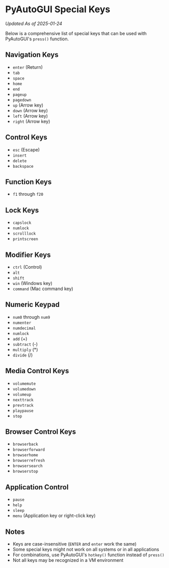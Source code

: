 # PyAutoGUI Special Keys

*Updated As of 2025-01-24*

Below is a comprehensive list of special keys that can be used with PyAutoGUI's `press()` function.

## Navigation Keys
- `enter` (Return)
- `tab`
- `space`
- `home`
- `end`
- `pageup`
- `pagedown`
- `up` (Arrow key)
- `down` (Arrow key)
- `left` (Arrow key)
- `right` (Arrow key)

## Control Keys
- `esc` (Escape)
- `insert`
- `delete`
- `backspace`

## Function Keys
- `f1` through `f20`

## Lock Keys
- `capslock`
- `numlock`
- `scrolllock`
- `printscreen`

## Modifier Keys
- `ctrl` (Control)
- `alt`
- `shift`
- `win` (Windows key)
- `command` (Mac command key)

## Numeric Keypad
- `num0` through `num9`
- `numenter`
- `numdecimal`
- `numlock`
- `add` (+)
- `subtract` (-)
- `multiply` (*)
- `divide` (/)

## Media Control Keys
- `volumemute`
- `volumedown`
- `volumeup`
- `nexttrack`
- `prevtrack`
- `playpause`
- `stop`

## Browser Control Keys
- `browserback`
- `browserforward`
- `browserhome`
- `browserrefresh`
- `browsersearch`
- `browserstop`

## Application Control
- `pause`
- `help`
- `sleep`
- `menu` (Application key or right-click key)

## Notes
- Keys are case-insensitive (`ENTER` and `enter` work the same)
- Some special keys might not work on all systems or in all applications
- For combinations, use PyAutoGUI's `hotkey()` function instead of `press()`
- Not all keys may be recognized in a VM environment 